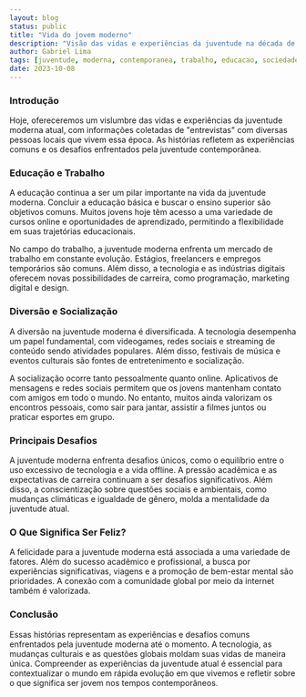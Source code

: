 ```yaml
---
layout: blog
status: public
title: "Vida do jovem moderno"
description: "Visão das vidas e experiências da juventude na década de 90."
author: Gabriel Lima
tags: [juventude, moderna, contemporanea, trabalho, educacao, sociedade]
date: 2023-10-08
---
```


### Introdução

Hoje, ofereceremos um vislumbre das vidas e experiências da juventude moderna atual, com informações coletadas de "entrevistas" com diversas pessoas locais que vivem essa época. As histórias refletem as experiências comuns e os desafios enfrentados pela juventude contemporânea.

### Educação e Trabalho

A educação continua a ser um pilar importante na vida da juventude moderna. Concluir a educação básica e buscar o ensino superior são objetivos comuns. Muitos jovens hoje têm acesso a uma variedade de cursos online e oportunidades de aprendizado, permitindo a flexibilidade em suas trajetórias educacionais.

No campo do trabalho, a juventude moderna enfrenta um mercado de trabalho em constante evolução. Estágios, freelancers e empregos temporários são comuns. Além disso, a tecnologia e as indústrias digitais oferecem novas possibilidades de carreira, como programação, marketing digital e design.

### Diversão e Socialização

A diversão na juventude moderna é diversificada. A tecnologia desempenha um papel fundamental, com videogames, redes sociais e streaming de conteúdo sendo atividades populares. Além disso, festivais de música e eventos culturais são fontes de entretenimento e socialização.

A socialização ocorre tanto pessoalmente quanto online. Aplicativos de mensagens e redes sociais permitem que os jovens mantenham contato com amigos em todo o mundo. No entanto, muitos ainda valorizam os encontros pessoais, como sair para jantar, assistir a filmes juntos ou praticar esportes em grupo.

### Principais Desafios

A juventude moderna enfrenta desafios únicos, como o equilíbrio entre o uso excessivo de tecnologia e a vida offline. A pressão acadêmica e as expectativas de carreira continuam a ser desafios significativos. Além disso, a conscientização sobre questões sociais e ambientais, como mudanças climáticas e igualdade de gênero, molda a mentalidade da juventude atual.

### O Que Significa Ser Feliz?

A felicidade para a juventude moderna está associada a uma variedade de fatores. Além do sucesso acadêmico e profissional, a busca por experiências significativas, viagens e a promoção de bem-estar mental são prioridades. A conexão com a comunidade global por meio da internet também é valorizada.

### Conclusão

Essas histórias representam as experiências e desafios comuns enfrentados pela juventude moderna até o momento. A tecnologia, as mudanças culturais e as questões globais moldam suas vidas de maneira única. Compreender as experiências da juventude atual é essencial para contextualizar o mundo em rápida evolução em que vivemos e refletir sobre o que significa ser jovem nos tempos contemporâneos.
